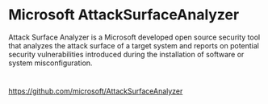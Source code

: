 # Microsoft AttackSurfaceAnalyzer  
Attack Surface Analyzer is a Microsoft developed open source security tool that analyzes the attack surface of a target system and reports on potential security vulnerabilities introduced during the installation of software or system misconfiguration.

#
https://github.com/microsoft/AttackSurfaceAnalyzer